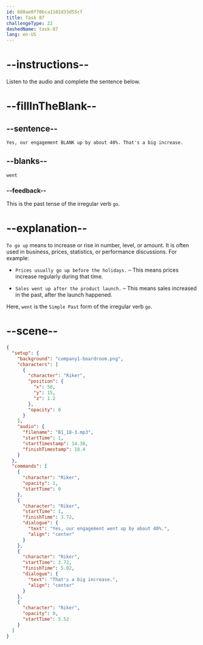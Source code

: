 ```yaml
---
id: 680ae0f70bca1102d33d55cf
title: Task 87
challengeType: 22
dashedName: task-87
lang: en-US
---
```


<!-- (Audio) Riker: Yes, our engagement went up by about 40%. That's a big increase. -->

# --instructions--

Listen to the audio and complete the sentence below.

# --fillInTheBlank--

## --sentence--

`Yes, our engagement BLANK up by about 40%. That's a big increase.`

## --blanks--

`went`

### --feedback--

This is the past tense of the irregular verb `go`.

# --explanation--

`To go up` means to increase or rise in number, level, or amount. It is often used in business, prices, statistics, or performance discussions. For example:

- `Prices usually go up before the holidays.` – This means prices increase regularly during that time.

- `Sales went up after the product launch.` – This means sales increased in the past, after the launch happened.

Here, `went` is the `Simple Past` form of the irregular verb `go`. 

# --scene--

```json
{
  "setup": {
    "background": "company1-boardroom.png",
    "characters": [
      {
        "character": "Riker",
        "position": {
          "x": 50,
          "y": 15,
          "z": 1.2
        },
        "opacity": 0
      }
    ],
    "audio": {
      "filename": "B1_18-3.mp3",
      "startTime": 1,
      "startTimestamp": 14.38,
      "finishTimestamp": 18.4
    }
  },
  "commands": [
    {
      "character": "Riker",
      "opacity": 1,
      "startTime": 0
    },
    {
      "character": "Riker",
      "startTime": 1,
      "finishTime": 3.72,
      "dialogue": {
        "text": "Yes, our engagement went up by about 40%.",
        "align": "center"
      }
    },
    {
      "character": "Riker",
      "startTime": 3.72,
      "finishTime": 5.02,
      "dialogue": {
        "text": "That's a big increase.",
        "align": "center"
      }
    },
    {
      "character": "Riker",
      "opacity": 0,
      "startTime": 5.52
    }
  ]
}
```
